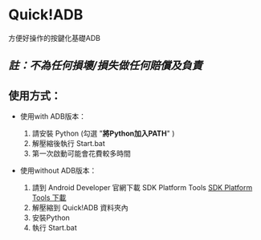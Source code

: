 # Quick!ADB
方便好操作的按鍵化基礎ADB

## _**註：不為任何損壞/損失做任何賠償及負責**_


## 使用方式：
- 使用with ADB版本：
  1. 請安裝 Python (勾選 "**將Python加入PATH**" )
  2. 解壓縮後執行 Start.bat
  3. 第一次啟動可能會花費較多時間
  
- 使用without ADB版本：
  1. 請到 Android Developer 官網下載 SDK Platform Tools
  [SDK Platform Tools 下載](https://developer.android.com/tools/releases/platform-tools?hl=zh-tw)
  3. 解壓縮到 Quick!ADB 資料夾內
  4. 安裝Python
  5. 執行 Start.bat
